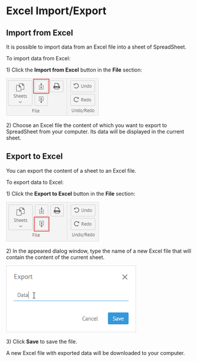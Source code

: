 # Excel Import/Export

## Import from Excel

It is possible to import data from an Excel file into a sheet of SpreadSheet.

To import data from Excel:

1\) Click the **Import from Excel** button in the **File** section:

![Import from Excel](.gitbook/assets/import_from_excel.png)

2\) Choose an Excel file the content of which you want to export to SpreadSheet from your computer. Its data will be displayed in the current sheet.

## Export to Excel

You can export the content of a sheet to an Excel file.

To export data to Excel:

1\) Click the **Export to Excel** button in the **File** section:

![Export to Excel](.gitbook/assets/export_to_excel.png)

2\) In the appeared dialog window, type the name of a new Excel file that will contain the content of the current sheet.

![Export to Excel Popup](.gitbook/assets/export_to_excel_popup.png)

3\) Сlick **Save** to save the file.

A new Excel file with exported data will be downloaded to your computer.

